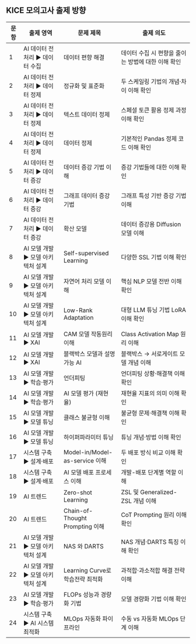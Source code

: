 ## KICE 모의고사 출제 방향

| 문항 | 출제 영역 | 문제 제목 | 출제 의도 |
| --- | --- | --- | --- |
| 1 | AI 데이터 전처리 ▶ 데이터 수집 | 데이터 편향 해결 | 데이터 수집 시 편향을 줄이는 방법에 대한 이해 확인 |
| 2 | AI 데이터 전처리 ▶ 데이터 정제 | 정규화 및 표준화 | 두 스케일링 기법의 개념·차이 이해 확인 |
| 3 | AI 데이터 전처리 ▶ 데이터 정제 | 텍스트 데이터 정제 | 스페셜 토큰 활용 정제 과정 이해 확인 |
| 4 | AI 데이터 전처리 ▶ 데이터 정제 | 데이터 정제 | 기본적인 Pandas 정제 코드 이해 확인 |
| 5 | AI 데이터 전처리 ▶ 데이터 증강 | 데이터 증강 기법 이해 | 증강 기법들에 대한 이해 확인 |
| 6 | AI 데이터 전처리 ▶ 데이터 증강 | 그래프 데이터 증강 기법 | 그래프 특성 기반 증강 기법 이해 |
| 7 | AI 데이터 전처리 ▶ 데이터 증강 | 확산 모델 | 데이터 증강용 Diffusion 모델 이해 |
| 8 | AI 모델 개발 ▶ 모델 아키텍처 설계 | Self-supervised Learning | 다양한 SSL 기법 이해 확인 |
| 9 | AI 모델 개발 ▶ 모델 아키텍처 설계 | 자연어 처리 모델 이해 | 핵심 NLP 모델 전반 이해 확인 |
| 10 | AI 모델 개발 ▶ 모델 아키텍처 설계 | Low-Rank Adaptation | 대형 LLM 튜닝 기법 LoRA 이해 확인 |
| 11 | AI 모델 개발 ▶ XAI | CAM 모델 작동원리 이해 | Class Activation Map 원리 이해 |
| 12 | AI 모델 개발 ▶ XAI | 블랙박스 모델과 설명가능 AI | 블랙박스 → 서로게이트 모델 개념 이해 |
| 13 | AI 모델 개발 ▶ 학습·평가 | 언더피팅 | 언더피팅 상황·해결책 이해 확인 |
| 14 | AI 모델 개발 ▶ 학습·평가 | AI 모델 평가 (재현율) | 재현율 지표의 의미 이해 확인 |
| 15 | AI 모델 개발 ▶ 모델 튜닝 | 클래스 불균형 이해 | 불균형 문제·해결책 이해 확인 |
| 16 | AI 모델 개발 ▶ 모델 튜닝 | 하이퍼파라미터 튜닝 | 튜닝 개념·방법 이해 확인 |
| 17 | 시스템 구축 ▶ 설계·배포 | Model-in/Model-as-service 이해 | 두 배포 방식 비교 이해 확인 |
| 18 | 시스템 구축 ▶ 설계·배포 | AI 모델 배포 프로세스 이해 | 개발-배포 단계별 역할 이해 |
| 19 | AI 트렌드 | Zero-shot Learning | ZSL 및 Generalized-ZSL 개념 이해 |
| 20 | AI 트렌드 | Chain-of-Thought Prompting 이해 | CoT Prompting 원리 이해 확인 |
| 21 | AI 모델 개발 ▶ 모델 아키텍처 설계 | NAS 와 DARTS | NAS 개념·DARTS 특징 이해 확인 |
| 22 | AI 모델 개발 ▶ 모델 아키텍처 설계 | Learning Curve로 학습전략 최적화 | 과적합·과소적합 해결 전략 이해 |
| 23 | AI 모델 개발 ▶ 학습·평가 | FLOPs 성능과 경량화 기법 | 모델 경량화 기법 이해 확인 |
| 24 | 시스템 구축 ▶ AI 시스템 최적화 | MLOps 자동화 파이프라인 | 수동 vs 자동화 MLOps 단계 이해 |
